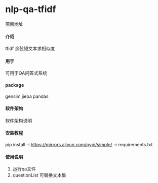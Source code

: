 # **nlp-qa-tfidf**
[项目地址](https://github.com/yino/nlp-tf-idf/)

#### 介绍
tfidf
余弦短文本求相似度

#### 用于
可用于QA问答式系统


#### package
gensim
jieba
pandas

#### 软件架构
软件架构说明


#### 安装教程

 pip install -i https://mirrors.aliyun.com/pypi/simple/ -r requirements.txt

#### 使用说明

1.  运行qa文件
2.  questionList 可替换文本集
